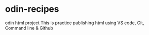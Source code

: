 # odin-recipes
odin html project
This is practice publishing html using VS code, Git, Command line & Github
